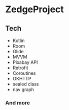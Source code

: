 # ZedgeProject

## Tech

* Kotlin
* Room
* Glide 
* MVVM
* Pixabay API
* Retrofit
* Coroutines
* OKHTTP
* sealed class
* nav graph
### And more


